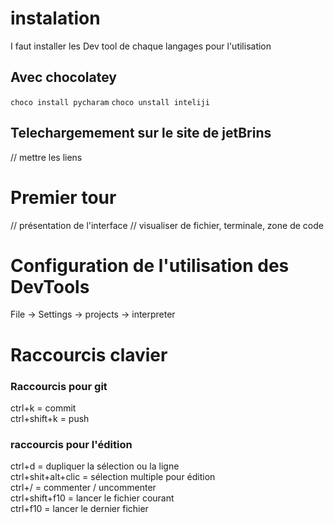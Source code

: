 # instalation

I faut installer les Dev tool de chaque langages pour l'utilisation


## Avec chocolatey 

``choco install pycharam``
``choco unstall inteliji``

## Telechargemement sur le site de jetBrins

// mettre les liens

# Premier tour

// présentation de l'interface
// visualiser de fichier, terminale, zone de code

# Configuration de l'utilisation des DevTools

File -> Settings -> projects -> interpreter 

# Raccourcis clavier

### Raccourcis pour git

ctrl+k = commit  
ctrl+shift+k = push

### raccourcis pour l'édition

ctrl+d = dupliquer la sélection ou la ligne  
ctrl+shit+alt+clic = sélection multiple pour édition  
ctrl+/ = commenter / uncommenter  
ctrl+shift+f10 = lancer le fichier courant  
ctrl+f10 = lancer le dernier fichier


